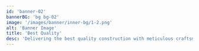 ```yaml
---
id: 'banner-02'
bannerBG: 'bg bg-02'
image: '/images/banner/inner-bg/1-2.png'
alt: 'Banner Image'
title: 'Best Quality'
desc: 'Delivering the best quality construction with meticulous craftsmanship and premium materials.'
---
```

